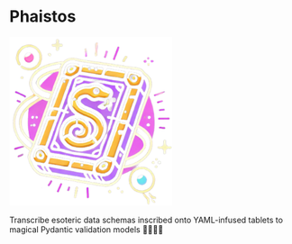 # Phaistos

<img
    src=".github/assets/phaistos.png"
    alt="Phaistos logo"
    height="300"
/>

Transcribe esoteric data schemas inscribed onto YAML-infused tablets to magical Pydantic validation models 🧙‍♂️🧙‍♀️
